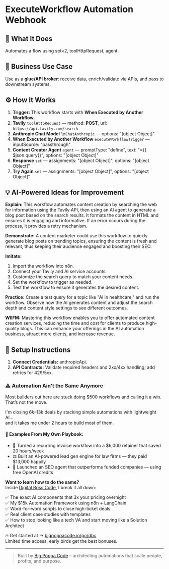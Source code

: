 # ExecuteWorkflow Automation Webhook
  ## 🚀 What It Does
  Automates a flow using set×2, toolHttpRequest, agent.
  
  ## 💼 Business Use Case
  Use as a **glue/API broker**: receive data, enrich/validate via APIs, and pass to downstream systems.
  
  ## ⚙️ How It Works
  1. **Trigger:** This workflow starts with **When Executed by Another Workflow**.
  2. **Tavily** `toolHttpRequest` — method: **POST**, url: `https://api.tavily.com/search`
3. **Anthropic Chat Model** `lmChatAnthropic` — options: "[object Object]"
4. **When Executed by Another Workflow** `executeWorkflowTrigger` — inputSource: "passthrough"
5. **Content Creator Agent** `agent` — promptType: "define", text: "={{ $json.query}}", options: "[object Object]"
6. **Response** `set` — assignments: "[object Object]", options: "[object Object]"
7. **Try Again** `set` — assignments: "[object Object]", options: "[object Object]"
  
  ## 💡 AI-Powered Ideas for Improvement
  **Explain:** This workflow automates content creation by searching the web for information using the Tavily API, then using an AI agent to generate a blog post based on the search results. It formats the content in HTML and ensures it is engaging and informative. If an error occurs during the process, it provides a retry mechanism.

**Demonstrate:** A content marketer could use this workflow to quickly generate blog posts on trending topics, ensuring the content is fresh and relevant, thus keeping their audience engaged and boosting their SEO.

**Imitate:** 
1. Import the workflow into n8n.
2. Connect your Tavily and AI service accounts.
3. Customize the search query to match your content needs.
4. Set the workflow to trigger as needed.
5. Test the workflow to ensure it generates the desired content.

**Practice:** Create a test query for a topic like "AI in healthcare," and run the workflow. Observe how the AI generates content and adjust the search depth and content style settings to see different outcomes.

**WIIFM:** Mastering this workflow enables you to offer automated content creation services, reducing the time and cost for clients to produce high-quality blogs. This can enhance your offerings in the AI automation business, attract more clients, and increase revenue.
  
  ## 🔧 Setup Instructions
  1. **Connect Credentials:** anthropicApi.
2. **API Contracts:** Validate required headers and 2xx/4xx handling; add retries for 429/5xx.
  
### ⚠️ Automation Ain’t the Same Anymore

Most builders out here are stuck doing $500 workflows and calling it a win.  
That’s not the move.  

I'm closing $6k–$13k deals by stacking simple automations with lightweight AI...  
and it takes me under 2 hours to build most of them.

#### 🧠 Examples From My Own Playbook:
- 🔁 Turned a recurring invoice workflow into a $6,000 retainer that saved 20 hours/week  
- ⚖️ Built an AI-powered lead gen engine for law firms — they paid $13,000 happily  
- 🚀 Launched an SEO agent that outperforms funded companies — using free OpenAI credits  

**Want to learn how to do the same?**  
Inside [Digital Boss Code](https://bigpoppacode.io/go/dbc), I break it all down:

✅ The exact AI components that 3x your pricing overnight  
✅ My $15k Automation Framework using n8n + LangChain  
✅ Word-for-word scripts to close high-ticket deals  
✅ Real client case studies with templates  
✅ How to stop looking like a tech VA and start moving like a Solution Architect  

🔥 Get started at → [bigpoppacode.io/go/dbc](https://bigpoppacode.io/go/dbc)  
Limited time access, early birds get the best bonuses.

---
> Built by [Big Poppa Code](https://bigpoppacode.io) – architecting automations that scale people, profits, and purpose.
  